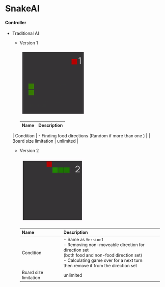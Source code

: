 # SnakeAI

#### Controller

- Traditional AI

  - Version 1

    ![snake-traditional-1](Resources\snake-traditional-1.gif)
  
    | Name                  | Description                                          |
    | --------------------- | ---------------------------------------------------- |
  | Condition             | - Finding food directions (Random if more than one ) |
    | Board size limitation | unlimited                                            |

  - Version 2
  
    ![snake-traditional-2](Resources\snake-traditional-2.gif)
    
    | Name                  | Description                                                  |
    | --------------------- | ------------------------------------------------------------ |
    | Condition             | - Same as `Version1`<br />- Removing non-moveable direction for direction set<br />   (both food and non-food direction set)<br />- Calculating game over for a next turn <br />   then remove it from the direction set |
    | Board size limitation | unlimited                                                    |